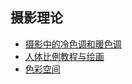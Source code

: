 ## 摄影理论

- [摄影中的冷色调和暖色调](./摄影中冷暖色调.html)  
- [人体比例教程与绘画](./人体比例教程与绘画.html) 
- [色彩空间](./色彩空间.html) 

